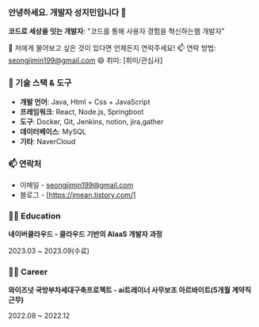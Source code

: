 ### 안녕하세요. 개발자 성지민입니다 👋
**코드로 세상을 잇는 개발자**: "코드를 통해 사용자 경험을 혁신하는웹 개발자”


💬 저에게 물어보고 싶은 것이 있다면 언제든지 연락주세요!
📫 연락 방법: seongjimin199@gmail.com
😄 취미: [취미/관심사]

### 🔧 기술 스택 & 도구
- **개발 언어**: Java, Html + Css + JavaScript
- **프레임워크**: React, Node.js, Springboot
- **도구**: Docker, Git, Jenkins, notion, jira,gather
- **데이터베이스**: MySQL
- **기타**: NaverCloud


### 📫 연락처
- 이메일 - seongjimin199@gmail.com
- 블로그 - [https://jmean.tistory.com/]

### 👩‍🏫 Education

**네이버클라우드 - 클라우드 기반의 AIaaS 개발자 과정**

2023.03 ~ 2023.09(수료)

### 👩‍💼 Career

**와이즈넛 국방부차세대구축프로젝트 -  ai트레이너 사무보조 아르바이트(5개월 계약직 근무)**

2022.08 ~ 2022.12
